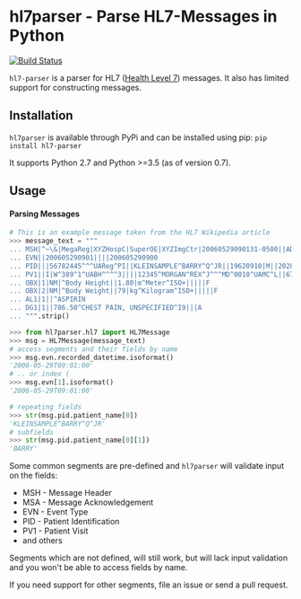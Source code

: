 # hl7parser - Parse HL7-Messages in Python

[![Build Status](https://travis-ci.org/mps-gmbh/hl7-parser.svg?branch=master)](https://travis-ci.org/mps-gmbh/hl7-parser)

`hl7-parser` is a parser for HL7 ([Health Level 7](https://en.wikipedia.org/wiki/Health_Level_7)) messages. It also has limited support for constructing messages.

## Installation

`hl7parser` is available through PyPi and can be installed using pip: `pip install hl7-parser`

It supports Python 2.7 and Python >=3.5 (as of version 0.7).

## Usage

#### Parsing Messages

```python
# This is an example message taken from the HL7 Wikipedia article
>>> message_text = """
... MSH|^~\&|MegaReg|XYZHospC|SuperOE|XYZImgCtr|20060529090131-0500||ADT^A01^ADT_A01|01052901|P|2.5
... EVN||200605290901||||200605290900
... PID|||56782445^^^UAReg^PI||KLEINSAMPLE^BARRY^Q^JR||19620910|M||2028-9^^HL70005^RA99113^^XYZ|260 GOODWIN CREST DRIVE^^BIRMINGHAM^AL^35209^^M~NICKELL’S PICKLES^10000 W 100TH AVE^BIRMINGHAM^AL^35200^^O|||||||0105I30001^^^99DEF^AN
... PV1||I|W^389^1^UABH^^^^3||||12345^MORGAN^REX^J^^^MD^0010^UAMC^L||67890^GRAINGER^LUCY^X^^^MD^0010^UAMC^L|MED|||||A0||13579^POTTER^SHERMAN^T^^^MD^0010^UAMC^L|||||||||||||||||||||||||||200605290900
... OBX|1|NM|^Body Height||1.80|m^Meter^ISO+|||||F
... OBX|2|NM|^Body Weight||79|kg^Kilogram^ISO+|||||F
... AL1|1||^ASPIRIN
... DG1|1||786.50^CHEST PAIN, UNSPECIFIED^I9|||A
... """.strip()

>>> from hl7parser.hl7 import HL7Message
>>> msg = HL7Message(message_text)
# access segments and their fields by name
>>> msg.evn.recorded_datetime.isoformat()
'2006-05-29T09:01:00'
# .. or index (
>>> msg.evn[1].isoformat()
'2006-05-29T09:01:00'

# repeating fields
>>> str(msg.pid.patient_name[0])
'KLEINSAMPLE^BARRY^Q^JR'
# subfields
>>> str(msg.pid.patient_name[0][1])
'BARRY'
```

Some common segments are pre-defined and `hl7parser` will validate input on the fields:

* MSH - Message Header
* MSA - Message Acknowledgement
* EVN - Event Type
* PID - Patient Identification
* PV1 - Patient Visit
* and others

Segments which are not defined, will still work, but will lack input validation and you won't be able to access fields by name.

If you need support for other segments, file an issue or send a pull request.
